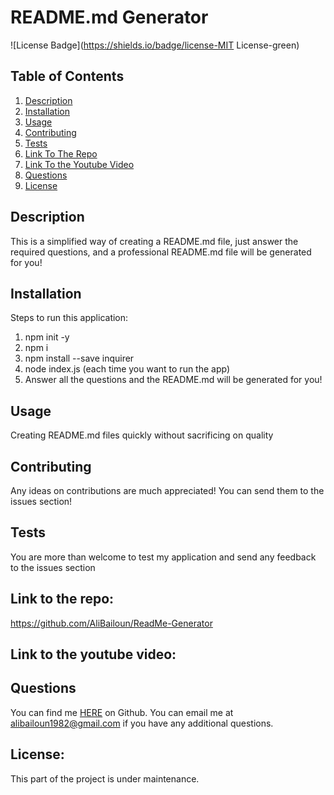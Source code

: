 # README.md Generator
![License Badge](https://shields.io/badge/license-MIT License-green)
## Table of Contents
1. [Description](#description)
2. [Installation](#installation)
3. [Usage](#usage)
4. [Contributing](#contributing)
5. [Tests](#tests)
6. [Link To The Repo](#link-to-the-repo)
7. [Link To the Youtube Video](#link-to-the-youtube-video)
8. [Questions](#questions)
9. [License](#license)

## Description
This is a simplified way of creating a README.md file, just answer the required questions, and a professional README.md file will be generated for you!
## Installation
Steps to run this application:
1) npm init -y
2) npm i
3) npm install --save inquirer
4) node index.js (each time you want to run the app)
5) Answer all the questions and the README.md will be generated for you!
## Usage
Creating README.md files quickly without sacrificing on quality
## Contributing
Any ideas on contributions are much appreciated! You can send them to the issues section!
## Tests
You are more than welcome to test  my application and send any feedback to the issues section
## Link to the repo:
https://github.com/AliBailoun/ReadMe-Generator
## Link to the youtube video:

## Questions
You can find me [HERE](https://github.com/AliBailoun) on Github. 
You can email me at alibailoun1982@gmail.com if you have any additional questions.
## License:
This part of the project is under maintenance.
